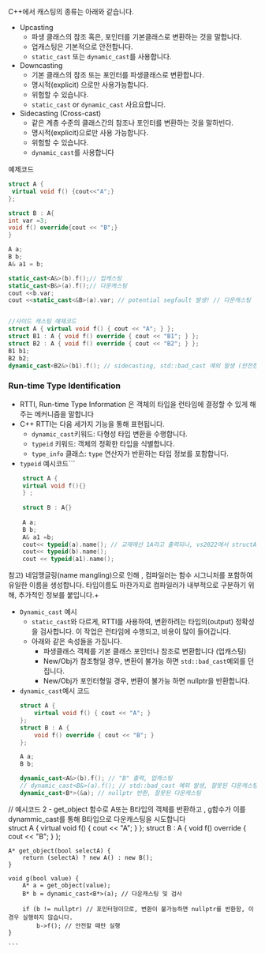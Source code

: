 C++에서 캐스팅의 종류는 아래와 같습니다.
- Upcasting
	- 파생 클래스의 참조 혹은, 포인터를 기본클래스로 변환하는 것을 말합니다.
	- 업캐스팅은 기본적으로 안전합니다.
	- `static_cast` 또는 `dynamic_cast`를 사용합니다.
- Downcasting
	- 기본 클래스의 참조 또는 포인터를 파생클래스로 변환합니다.
	- 명시적(explicit) 으로만 사용가능합니다.
	- 위험할 수 있습니다.
	- `static_cast` or `dynamic_cast` 사요요합니다.
- Sidecasting (Cross-cast)
	- 같은 계층 수준의 클래스간의 참조나 포인터를 변환하는 것을 말하빈다.
	- 명시적(explicit)으로만 사용 가능합니다.
	- 위험할 수 있습니다.
	- `dynamic_cast`를 사용합니다

예제코드
```C++
struct A {
 virtual void f() {cout<<"A";}
};

struct B : A{
int var =3;
void f() override{cout << "B";}
}

A a;
B b; 
A& a1 = b; 

static_cast<A&>(b).f();// 업캐스팅
static_cast<B&>(a).f();// 다운캐스팅
cout <<b.var;
cout <<static_cast<&B>(a).var; // potential segfault 발생! // 다운캐스팅


//사이드 캐스팅 예제코드
struct A { virtual void f() { cout << "A"; } };
struct B1 : A { void f() override { cout << "B1"; } };
struct B2 : A { void f() override { cout << "B2"; } };
B1 b1;
B2 b2;
dynamic_cast<B2&>(b1).f(); // sidecasting, std::bad_cast 예외 발생 (안전한 캐스팅을 보장하기 위함)

```
### Run-time Type Identification 

- RTTI, Run-time Type Information 은 객체의 타입을 런타임에 결정할 수 있게 해주는 메커니즘을 말합니다
- C++ RTTI는 다음 세가지 기능을 통해 표현됩니다.
	- `dynamic_cast`키워드: 다형성 타입 변환을 수행합니다.
	- `typeid` 키워드: 객체의 정확한 타입을 식별합니다.
	- `type_info` 클래스: `type` 연산자가 반환하는 타입 정보를 포함합니다.
- `typeid` 예시코드```
```C++
	struct A {
	virtual void f(){}
	} ;
	
	struct B : A{}
	
	A a;
	B b;
	A& a1 =b;
	cout<< typeid(a).name(); // 교재에선 1A라고 출력되나, vs2022에서 structA로 출
	cout<< typeid(b).name();
	cout << typeid(a1).name();
```
참고) 네임맹글링(name mangling)으로 인해 , 컴파일러는 함수 시그니처를 포함하여 유일한 이름을 생성합니다. 타입이름도 마찬가지로 컴파일러가 내부적으로 구분하기 위해, 추가적인 정보를 붙입니다.+

- `Dynamic_cast` 예시
	- `static_cast`와 다르게, RTTI를 사용하여, 변환하려는 타입의(output) 정확성을 검사합니다. 이 작업은 런타임에 수행되고, 비용이 많이 들어갑니다. 
	- 아래와 같은 속성들을 가집니다.
		- 파생클래스 객체를 기본 클래스 포인터나 참조로 변환합니다 (업캐스팅)
		- New/Obj가 참조형일 경우, 변환이 불가능 하면 `std::bad_cast`예외를 던집니다.
		- New/Obj가 포인터형일 경우, 변환이 불가능 하면 nullptr을 반환합니다. 
- `dynamic_cast`예시 코드
	```C++ 
	struct A { 
	    virtual void f() { cout << "A"; } 
	}; 
	struct B : A { 
	    void f() override { cout << "B"; } 
	}; 
	
	A a; 
	B b; 
	
	dynamic_cast<A&>(b).f(); // "B" 출력, 업캐스팅
	// dynamic_cast<B&>(a).f(); // std::bad_cast 예외 발생, 잘못된 다운캐스팅
	dynamic_cast<B*>(&a); // nullptr 반환, 잘못된 다운캐스팅


// 예시코드 2 - get_object 함수로 A또는 B타입의 객체를 반환하고 , g함수가 이를 dynammic_cast를 통해 B타입으로 다운캐스팅을 시도합니다  
	struct A { 
	    virtual void f() { cout << "A"; } 
	}; 
	struct B : A { 
	    void f() override { cout << "B"; } 
	}; 
	
	A* get_object(bool selectA) { 
	    return (selectA) ? new A() : new B(); 
	} 
	
	void g(bool value) { 
	    A* a = get_object(value); 
	    B* b = dynamic_cast<B*>(a); // 다운캐스팅 및 검사
	
	    if (b != nullptr) // 포인터형이므로, 변환이 불가능하면 nullptr를 반환함, 이경우 실행하지 않습니다. 
	        b->f(); // 안전할 때만 실행
	}

	```

